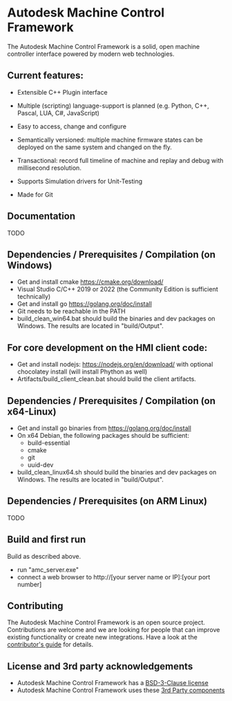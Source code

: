 # Autodesk Machine Control Framework
The Autodesk Machine Control Framework is a solid, open machine controller interface powered by modern web technologies.

## Current features:
* Extensible C++ Plugin interface 

* Multiple (scripting) language-support is planned (e.g. Python, C++, Pascal, LUA, C#, JavaScript)

* Easy to access, change and configure

* Semantically versioned: multiple machine firmware states can be deployed on the same system and changed on the fly.

* Transactional: record full timeline of machine and replay and debug with millisecond resolution.

* Supports Simulation drivers for Unit-Testing

* Made for Git


## Documentation
TODO


## Dependencies / Prerequisites / Compilation (on Windows)
* Get and install cmake https://cmake.org/download/
* Visual Studio C/C++ 2019 or 2022 (the Community Edition is sufficient technically)
* Get and install go https://golang.org/doc/install
* Git needs to be reachable in the PATH
* build_clean_win64.bat should build the binaries and dev packages on Windows. The results are located in "build/Output".

## For core development on the HMI client code:
* Get and install nodejs: https://nodejs.org/en/download/ with optional chocolatey install (will install Phython as well)
* Artifacts/build_client_clean.bat should build the client artifacts.

## Dependencies / Prerequisites / Compilation (on x64-Linux)
* Get and install go binaries from https://golang.org/doc/install
* On x64 Debian, the following packages should be sufficient: 
    - build-essential
	- cmake
	- git
	- uuid-dev
* build_clean_linux64.sh should build the binaries and dev packages on Windows. The results are located in "build/Output".

## Dependencies / Prerequisites (on ARM Linux)
TODO

## Build and first run
Build as described above.
* run "amc_server.exe"
* connect a web browser to http://[your server name or IP]:[your port number]


## Contributing
The Autodesk Machine Control Framework is an open source project.
Contributions are welcome and we are looking for people that can improve existing functionality or create new integrations. Have a look at the [contributor's guide](CONTRIBUTING.md) for details.

## License and 3rd party acknowledgements
* Autodesk Machine Control Framework has a [BSD-3-Clause license](LICENSE.md)
* Autodesk Machine Control Framework uses these [3rd Party components](3RD_PARTY.md)

